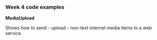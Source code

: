 ### Week 4 code examples

**MediaUpload**

Shows how to send - upload - non-text internet media items to a web service.  
 
